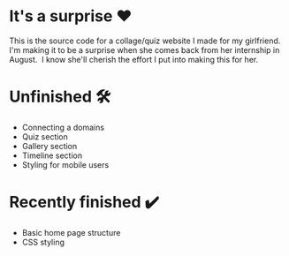 # It's a surprise ❤️
This is the source code for a collage/quiz website I made for my girlfriend.&nbsp;
I'm making it to be a surprise when she comes back from her internship in August.&nbsp;
I know she'll cherish the effort I put into making this for her.&nbsp;
# Unfinished 🛠️
- Connecting a domains&nbsp;
- Quiz section&nbsp;
- Gallery section&nbsp;
- Timeline section&nbsp;
- Styling for mobile users&nbsp;
# Recently finished ✔️
- Basic home page structure&nbsp;
- CSS styling&nbsp;
